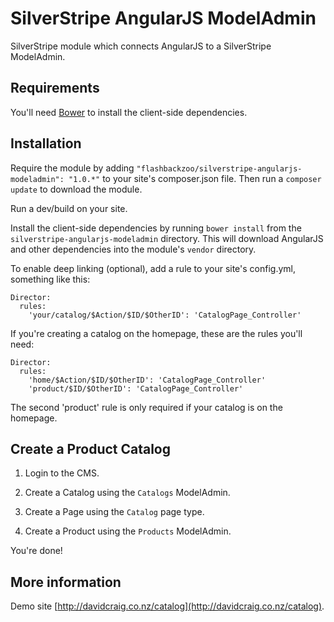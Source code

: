 # SilverStripe AngularJS ModelAdmin

SilverStripe module which connects AngularJS to a SilverStripe ModelAdmin.

## Requirements

You'll need [Bower](https://github.com/bower/bower) to install the client-side dependencies.

## Installation

Require the module by adding `"flashbackzoo/silverstripe-angularjs-modeladmin": "1.0.*"` to your site's composer.json file. Then run a `composer update` to download the module.

Run a dev/build on your site.

Install the client-side dependencies by running `bower install` from the `silverstripe-angularjs-modeladmin` directory. This will download AngularJS and other dependencies into the module's `vendor` directory.

To enable deep linking (optional), add a rule to your site's config.yml, something like this:
```
Director:
  rules:
    'your/catalog/$Action/$ID/$OtherID': 'CatalogPage_Controller'
```
If you're creating a catalog on the homepage, these are the rules you'll need:
```
Director:
  rules:
    'home/$Action/$ID/$OtherID': 'CatalogPage_Controller'
    'product/$ID/$OtherID': 'CatalogPage_Controller'
```
The second 'product' rule is only required if your catalog is on the homepage.

## Create a Product Catalog

1. Login to the CMS.

2. Create a Catalog using the `Catalogs` ModelAdmin.

3. Create a Page using the `Catalog` page type.

4. Create a Product using the `Products` ModelAdmin.

You're done!

## More information
Demo site [http://davidcraig.co.nz/catalog](http://davidcraig.co.nz/catalog).
